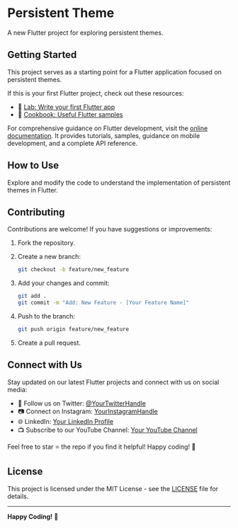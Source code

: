 # Persistent Theme

A new Flutter project for exploring persistent themes.

## Getting Started

This project serves as a starting point for a Flutter application focused on persistent themes.

If this is your first Flutter project, check out these resources:

- 🚀 [Lab: Write your first Flutter app](https://docs.flutter.dev/get-started/codelab)
- 📘 [Cookbook: Useful Flutter samples](https://docs.flutter.dev/cookbook)

For comprehensive guidance on Flutter development, visit the [online documentation](https://docs.flutter.dev/). It provides tutorials, samples, guidance on mobile development, and a complete API reference.

## How to Use

Explore and modify the code to understand the implementation of persistent themes in Flutter.

## Contributing

Contributions are welcome! If you have suggestions or improvements:

1. Fork the repository.
2. Create a new branch:

    ```bash
    git checkout -b feature/new_feature
    ```

3. Add your changes and commit:

    ```bash
    git add .
    git commit -m "Add: New Feature - [Your Feature Name]"
    ```

4. Push to the branch:

    ```bash
    git push origin feature/new_feature
    ```

5. Create a pull request.

## Connect with Us

Stay updated on our latest Flutter projects and connect with us on social media:

- 📱 Follow us on Twitter: [@YourTwitterHandle](https://twitter.com/YourTwitterHandle)
- 📷 Connect on Instagram: [YourInstagramHandle](https://www.instagram.com/YourInstagramHandle/)
- 🌐 LinkedIn: [Your LinkedIn Profile](https://www.linkedin.com/in/YourLinkedInProfile/)
- 📺 Subscribe to our YouTube Channel: [Your YouTube Channel](https://www.youtube.com/c/YourYouTubeChannel)

Feel free to star ⭐️ the repo if you find it helpful! Happy coding! 🚀

## License

This project is licensed under the MIT License - see the [LICENSE](LICENSE) file for details.

---

**Happy Coding!** 🚀

